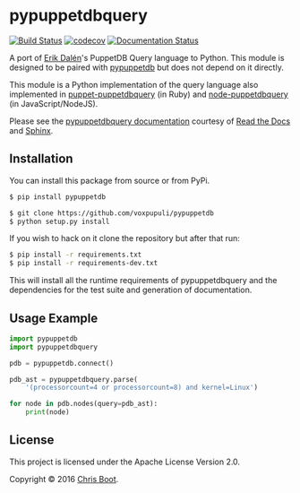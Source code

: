 # pypuppetdbquery

[![Build Status](https://travis-ci.org/bootc/pypuppetdbquery.svg?branch=master)](https://travis-ci.org/bootc/pypuppetdbquery)
[![codecov](https://codecov.io/gh/bootc/pypuppetdbquery/branch/master/graph/badge.svg)](https://codecov.io/gh/bootc/pypuppetdbquery)
[![Documentation Status](https://readthedocs.org/projects/pypuppetdbquery/badge/?version=latest)](http://pypuppetdbquery.readthedocs.io/en/latest/?badge=latest)

A port of [Erik Dalén](https://github.com/dalen)'s PuppetDB Query language to
Python. This module is designed to be paired with
[pypuppetdb](https://github.com/voxpupuli/pypuppetdb) but does not depend on it
directly.

This module is a Python implementation of the query language also implemented
in [puppet-puppetdbquery](https://github.com/dalen/puppet-puppetdbquery) (in
Ruby) and [node-puppetdbquery](``https://github.com/dalen/node-puppetdbquery) (in
JavaScript/NodeJS).

Please see the
[pypuppetdbquery documentation](http://pypuppetdbquery.readthedocs.io/en/latest/?badge=latest)
courtesy of [Read the Docs](https://readthedocs.org/) and
[Sphinx](http://www.sphinx-doc.org/en/stable/).

## Installation

You can install this package from source or from PyPi.

```sh
$ pip install pypuppetdb
```

```sh
$ git clone https://github.com/voxpupuli/pypuppetdb
$ python setup.py install
```

If you wish to hack on it clone the repository but after that run:

```sh
$ pip install -r requirements.txt
$ pip install -r requirements-dev.txt
```

This will install all the runtime requirements of pypuppetdbquery and the
dependencies for the test suite and generation of documentation.

## Usage Example

```python
import pypuppetdb
import pypuppetdbquery

pdb = pypuppetdb.connect()

pdb_ast = pypuppetdbquery.parse(
    '(processorcount=4 or processorcount=8) and kernel=Linux')

for node in pdb.nodes(query=pdb_ast):
    print(node)
```

## License

This project is licensed under the Apache License Version 2.0.

Copyright © 2016 [Chris Boot](http://github.com/bootc).

